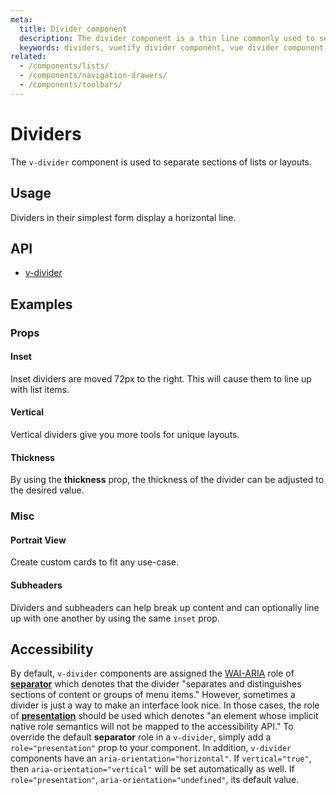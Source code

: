 ```yaml
---
meta:
  title: Divider component
  description: The divider component is a thin line commonly used to separate groups of content in lists or layouts.
  keywords: dividers, vuetify divider component, vue divider component
related:
  - /components/lists/
  - /components/navigation-drawers/
  - /components/toolbars/
---
```


# Dividers

The `v-divider` component is used to separate sections of lists or layouts.

<entry-ad />

## Usage

Dividers in their simplest form display a horizontal line.

<usage name="v-divider" />

## API

- [v-divider](/api/v-divider)

<inline-api page="components/dividers" />

## Examples

### Props

#### Inset

Inset dividers are moved 72px to the right. This will cause them to line up with list items.

<example file="v-divider/prop-inset" />

#### Vertical

Vertical dividers give you more tools for unique layouts.

<example file="v-divider/prop-vertical" />

#### Thickness

By using the **thickness** prop, the thickness of the divider can be adjusted to the desired value.

### Misc

#### Portrait View

Create custom cards to fit any use-case.

<example file="v-divider/misc-portrait-view" />

#### Subheaders

Dividers and subheaders can help break up content and can optionally line up with one another by using the same `inset` prop.

<example file="v-divider/misc-subheaders" />

## Accessibility

By default, `v-divider` components are assigned the [WAI-ARIA](https://www.w3.org/WAI/standards-guidelines/aria/) role of [**separator**](https://www.w3.org/TR/wai-aria/#separator) which denotes that the divider "separates and distinguishes sections of content or groups of menu items." However, sometimes a divider is just a way to make an interface look nice. In those cases, the role of [**presentation**](https://www.w3.org/TR/wai-aria/#presentation) should be used which denotes "an element whose implicit native role semantics will not be mapped to the accessibility API." To override the default **separator** role in a `v-divider`, simply add a `role="presentation"` prop to your component. In addition, `v-divider` components have an `aria-orientation="horizontal"`. If `vertical="true"`, then `aria-orientation="vertical"` will be set automatically as well. If `role="presentation"`, `aria-orientation="undefined"`, its default value.

<backmatter />
